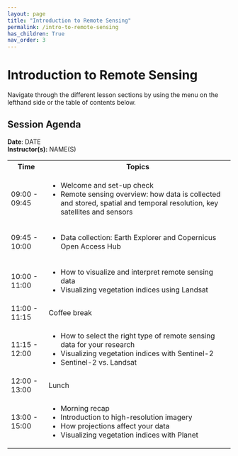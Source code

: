 ```yaml
---
layout: page
title: "Introduction to Remote Sensing"
permalink: /intro-to-remote-sensing
has_children: True
nav_order: 3
---
```


# Introduction to Remote Sensing
Navigate through the different lesson sections by using the menu on the lefthand side or the table of contents below.

## Session Agenda
**Date**: DATE  
**Instructor(s):** NAME(S)

<table>
  <tbody>
    <tr>
      <th align="center">Time</th>
      <th align="center">Topics</th>
    </tr>
    <tr>
      <td>09:00 - 09:45</td>
      <td>
        <ul>
            <li>Welcome and set-up check</li>
            <li>Remote sensing overview: how data is collected and stored, spatial and temporal resolution, key satellites and sensors</li>
         </ul>
      </td>
    </tr>
    <tr>
      <td>09:45 - 10:00</td>
      <td>
        <ul>
            <li>Data collection: Earth Explorer and Copernicus Open Access Hub</li>
        </ul>
      </td>
    </tr>
    <tr>
      <td>10:00 - 11:00</td>
      <td>
        <ul>
            <li>How to visualize and interpret remote sensing data</li>
            <li>Visualizing vegetation indices using Landsat</li>
          </ul>
      </td>
    </tr>
    <tr>
      <td>11:00 - 11:15</td>
      <td>Coffee break</td>
    </tr>
    <tr>
      <td>11:15 - 12:00</td>
      <td>
        <ul>
            <li>How to select the right type of remote sensing data for your research</li>
            <li>Visualizing vegetation indices with Sentinel-2</li>
            <li>Sentinel-2 vs. Landsat</li>
          </ul>
      </td>
    </tr>
     <tr>
      <td>12:00 - 13:00</td>
      <td>Lunch</td>
    </tr>
    <tr>
      <td>13:00 - 15:00</td>
      <td>
        <ul>
            <li>Morning recap</li>
            <li>Introduction to high-resolution imagery</li>
            <li>How projections affect your data</li>
            <li>Visualizing vegetation indices with Planet</li>
          </ul>
      </td>
    </tr>
  </tbody>
</table>


